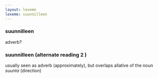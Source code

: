 ```yaml
---
layout: lexeme
lexeme: suunnilleen
---
```


###  suunnilleen 
adverb?


###  suunnilleen  (alternate reading 2 )

usually seen as adverb (approximately), but overlaps allative of the noun *suunta* (direction)

